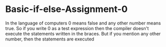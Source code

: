# Basic-if-else-Assignment-0
In the language of computers 0 means false and any other number means true. So if you write 0 as a test expression then the compiler doesn't execute the statements written in the braces. But if you mention any other number, then the statements are executed
